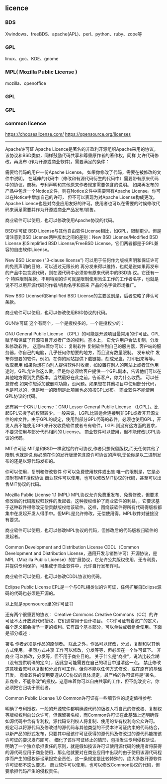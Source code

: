 ## licence
### BDS
Xwindows、freeBDS、apache(APL)、perl、python、ruby、zope等
### GPL
linux、gcc、KDE、gnome
### MPL( Mozilla Public License )
mozilla、openoffice
### GPL
### GPL
### common licence
https://choosealicense.com/
https://opensource.org/licenses

***********************************************************************************************************
Apache许可证
Apache Licence是著名的非盈利开源组织Apache采用的协议。该协议和BSD类似，同样鼓励代码共享和尊重原作者的著作权，同样
允许代码修改，再发布 (作为开源或商业软件)。需要满足的条件：

需要给代码的用户一份Apache License。
如果你修改了代码，需要在被修改的文件中说明。
在延伸的代码中（修改和有源代码衍生的代码中）需要带有原来代码中的协议，商标，专利声明和其他原来作者规定需要包含的说明。
如果再发布的产品中包含一个Notice文件，则在Notice文件中需要带有Apache License。你可以在Notice中增加自己的许可，
但不可以表现为对Apache License构成更改。
Apache Licence也是对商业应用友好的许可。使用者也可以在需要的时候修改代码来满足需要并作为开源或商业产品发布/销售。

商业软件可以使用，也可以修改使用Apache协议的代码。

BSD许可证
BSD License与其他自由软件License相比，如GPL，限制更少。但是请注意到BSD License两种版本之间的差别：New BSD License/Modified BSD License 和Simplified BSD License/FreeBSD License。它们两者都是于GPL兼容的自由软件License。

New BSD License (”3-clause license”) 可以用于任何作为版权声明和保证许可的免责声明的目的，可以通过无限长的
再分发来得以维持，也就是说如果再发布的产品中包含源代码，则在源代码中必须带有原来代码中的BSD协 议。它还有一个
特殊限制条款，不用特别的许可就是限制使用派生工作的工作者名字，也就是说不可以用开源代码的作者/机构名字和原来
产品的名字做市场推广。

New BSD License和Simplified BSD License的主要区别是，后者忽略了非认可条款。

商业软件可以使用，也可以修改使用BSD协议的代码。

GUN许可证
这个有两个，一个是授权多的，一个是授权少的：

GNU General Public License （GPL）的可能是开源项目最常用的许可证。GPL赋予和保证了开源项目开发者广泛的权利。基本上，
它允许用户合法复制，分发和修改软件。 这意味着你可以：
复制软件
复制软件到自己的服务器，客户端的服务器，你自己的电脑，几乎任何你想要的地方，而且没有数量限制。
发布软件
发布你想要的软件，例如，在你的网站提供下载链接，刻成光盘，打印出来等等。
收取费用
如果你想在向别人提供软件时收费，如设置在别人的网站上或者其他用途时。GPL允许你这么做，但是你必须给客户提供一个GPL副本，告诉他们可以在其他地方得到免费版本。当然最好在此之前，告诉客户，你为什么收费。
可以任意修改
如果你想添加或删除功能，没问题。如果想在其他项目中使用部分代码，也是可以的，但是唯一的限制是此项目也必须按GPL发布。
商业软件不能使用GPL协议的代码。

还有另一个GNU License：GNU Lesser General Public License （LGPL）。比起GPL它授予的权限较少。一般来说，LGPL比较适合连接到非GPL或者非开源文件的库文件。由于GPL的规定，使用到部分GPL代码的软件，必须也使用GPL，开发人员不能使用GPL来开发收费软件或者专有软件。LGPL则没有这方面的要求，不要求使用与部分代码相同的 License。
商业软件可以使用，但不能修改LGPL协议的代码。

MIT许可证
MIT是和BSD一样宽松的许可协议,作者只想保留版权,而无任何其他了限制.也就是说,你必须在你的发行版里包含原许可协议的声明,无论你是以二进制发布的还是以源代码发布的。

你可以使用，复制和修改软件
你可以免费使用软件或出售
唯一的限制是，它是必须附有MIT授权协议
商业软件可以使用，也可以修改MIT协议的代码，甚至可以出售MIT协议的代码。

Mozilla Public License 1.1 (MPL)
MPL协议允许免费重发布、免费修改，但要求修改后的代码版权归软件的发起者。这种授权维护了商业软件的利益，，它要求基于这种软件得修改无偿贡献版权给该软件。这样，围绕该软件得所有代码得版权都集中在发起开发人得手中。但MPL是允许修改，无偿使用得。MPL软件对链接没有要求。

商业软件可以使用，也可以修改MPL协议的代码，但修改后的代码版权归软件的发起者。

Common Development and Distribution License
CDDL（Common Development and Distribution License，通用开发与销售许可）开源协议，是MPL（Mozilla Public License）的扩展协议，它允许公共版权使用，无专利费，并提供专利保护，可集成于商业软件中，允许自行发布许可。

商业软件可以使用，也可以修改CDDL协议的代码。

Eclipse Public License
EPL是一个与CPL相类似的许可证，任何扩展自Eclipse源码的代码也必须是开源的。

以上就是opensource里的许可证书

还有两个很重要的协议：
Creative Commons
Creative Commons（CC）的许可证不太开放源代码授权，它们通常用于设计项目。 CC许可证有着宽广的定义，每个定义都会授予一定的权利。它有四个基本部分，可以单独或者组合使用。下面是部分概述：

署名
作者必须是作品的原创者。 除此之外，作品可以修改，分发，复制和以其他方式使用。
相同方式共享
工作可以修改，分发等等，但必须在一个许可证下。
非商业
可以修改，分发等，但不用于商业目的。 关于什么是“商业”，说法比较含糊（没有提供明确的定义），因此您可能需要在自己的项目中澄清这一点。
禁止修改
这意味着您可以复制和分发许可工作，但你不能以任何方式修改，或在原有的基础开发。
商业软件的使用要遵从CC协议的具体规定，最严格的许可证将是“署名，非商业，不能修改”的授权。这意味着你可以自由共享的工作，但不能改变它，你必须把它归功于原创者。

Common Public License 1.0
Common许可证有一些细节性的规定值得参考:

明确了专利授权。一般的开源软件都明确源代码的版权人将自己的修改权、复制权等版权权利向公众许可，但保留署名权，而Common许可证在此基础上还明确假如源代码中含有专利权，源代码专利权人将复制、使用的专有权利向公众许可。
规定可以将源代码及修改过的源代码与其他类型的不受本许可证约束的代码结合，以新产品的形式发布，只要其中经该许可证获得的源代码及修改过的源代码能按该许可证的要求发布即可。
细化了该许可证终止的情形，包括发生专利侵权诉讼。
明确了一个独立承担责任的原则，就是假如按该许可证使用源代码的使用者将获得的源代码应用于商业使用，那么他就要对在商业应用中出现的由于使用该源代码程序而产生的侵权诉讼承担完全责任。这一条规定是比较特殊的，绝大多数开源软件许可证都不这么要求。
商业软件可以使用，也可以修改Common协议的代码，但要承担代码产生的侵权责任。
***********************************************************************************************************
